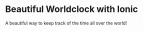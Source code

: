 <h1>Beautiful Worldclock with Ionic</h1>
<p>
	A beautiful way to keep track of the time all over the world!
</p>